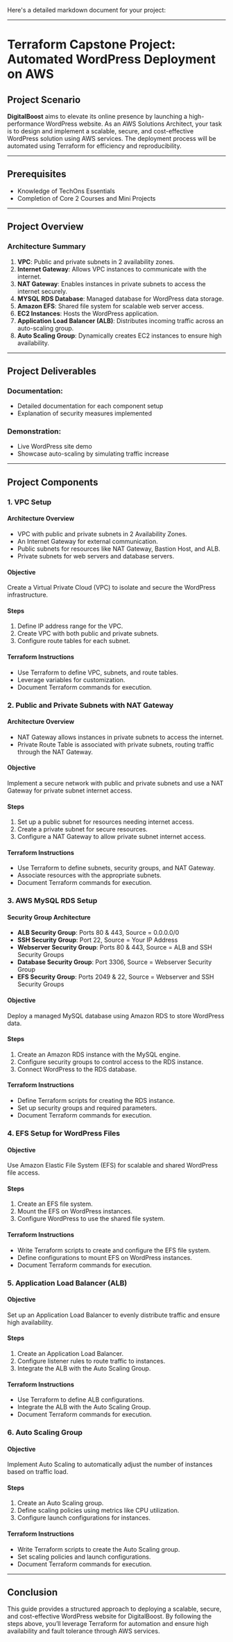 Here's a detailed markdown document for your project:

---

# Terraform Capstone Project: Automated WordPress Deployment on AWS

## Project Scenario

**DigitalBoost** aims to elevate its online presence by launching a high-performance WordPress website. As an AWS Solutions Architect, your task is to design and implement a scalable, secure, and cost-effective WordPress solution using AWS services. The deployment process will be automated using Terraform for efficiency and reproducibility.

---

## Prerequisites

- Knowledge of TechOns Essentials
- Completion of Core 2 Courses and Mini Projects

---

## Project Overview

### Architecture Summary

1. **VPC**: Public and private subnets in 2 availability zones.
2. **Internet Gateway**: Allows VPC instances to communicate with the internet.
3. **NAT Gateway**: Enables instances in private subnets to access the internet securely.
4. **MYSQL RDS Database**: Managed database for WordPress data storage.
5. **Amazon EFS**: Shared file system for scalable web server access.
6. **EC2 Instances**: Hosts the WordPress application.
7. **Application Load Balancer (ALB)**: Distributes incoming traffic across an auto-scaling group.
8. **Auto Scaling Group**: Dynamically creates EC2 instances to ensure high availability.

---

## Project Deliverables

### Documentation:
- Detailed documentation for each component setup
- Explanation of security measures implemented

### Demonstration:
- Live WordPress site demo
- Showcase auto-scaling by simulating traffic increase

---

## Project Components

### 1. VPC Setup

#### Architecture Overview
- VPC with public and private subnets in 2 Availability Zones.
- An Internet Gateway for external communication.
- Public subnets for resources like NAT Gateway, Bastion Host, and ALB.
- Private subnets for web servers and database servers.

#### Objective
Create a Virtual Private Cloud (VPC) to isolate and secure the WordPress infrastructure.

#### Steps
1. Define IP address range for the VPC.
2. Create VPC with both public and private subnets.
3. Configure route tables for each subnet.

#### Terraform Instructions
- Use Terraform to define VPC, subnets, and route tables.
- Leverage variables for customization.
- Document Terraform commands for execution.

### 2. Public and Private Subnets with NAT Gateway

#### Architecture Overview
- NAT Gateway allows instances in private subnets to access the internet.
- Private Route Table is associated with private subnets, routing traffic through the NAT Gateway.

#### Objective
Implement a secure network with public and private subnets and use a NAT Gateway for private subnet internet access.

#### Steps
1. Set up a public subnet for resources needing internet access.
2. Create a private subnet for secure resources.
3. Configure a NAT Gateway to allow private subnet internet access.

#### Terraform Instructions
- Use Terraform to define subnets, security groups, and NAT Gateway.
- Associate resources with the appropriate subnets.
- Document Terraform commands for execution.

### 3. AWS MySQL RDS Setup

#### Security Group Architecture
- **ALB Security Group**: Ports 80 & 443, Source = 0.0.0.0/0
- **SSH Security Group**: Port 22, Source = Your IP Address
- **Webserver Security Group**: Ports 80 & 443, Source = ALB and SSH Security Groups
- **Database Security Group**: Port 3306, Source = Webserver Security Group
- **EFS Security Group**: Ports 2049 & 22, Source = Webserver and SSH Security Groups

#### Objective
Deploy a managed MySQL database using Amazon RDS to store WordPress data.

#### Steps
1. Create an Amazon RDS instance with the MySQL engine.
2. Configure security groups to control access to the RDS instance.
3. Connect WordPress to the RDS database.

#### Terraform Instructions
- Define Terraform scripts for creating the RDS instance.
- Set up security groups and required parameters.
- Document Terraform commands for execution.

### 4. EFS Setup for WordPress Files

#### Objective
Use Amazon Elastic File System (EFS) for scalable and shared WordPress file access.

#### Steps
1. Create an EFS file system.
2. Mount the EFS on WordPress instances.
3. Configure WordPress to use the shared file system.

#### Terraform Instructions
- Write Terraform scripts to create and configure the EFS file system.
- Define configurations to mount EFS on WordPress instances.
- Document Terraform commands for execution.

### 5. Application Load Balancer (ALB)

#### Objective
Set up an Application Load Balancer to evenly distribute traffic and ensure high availability.

#### Steps
1. Create an Application Load Balancer.
2. Configure listener rules to route traffic to instances.
3. Integrate the ALB with the Auto Scaling Group.

#### Terraform Instructions
- Use Terraform to define ALB configurations.
- Integrate the ALB with the Auto Scaling Group.
- Document Terraform commands for execution.

### 6. Auto Scaling Group

#### Objective
Implement Auto Scaling to automatically adjust the number of instances based on traffic load.

#### Steps
1. Create an Auto Scaling group.
2. Define scaling policies using metrics like CPU utilization.
3. Configure launch configurations for instances.

#### Terraform Instructions
- Write Terraform scripts to create the Auto Scaling group.
- Set scaling policies and launch configurations.
- Document Terraform commands for execution.

---

## Conclusion

This guide provides a structured approach to deploying a scalable, secure, and cost-effective WordPress website for DigitalBoost. By following the steps above, you’ll leverage Terraform for automation and ensure high availability and fault tolerance through AWS services.
